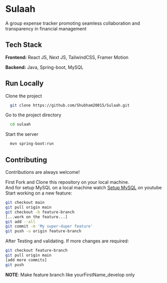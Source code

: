 # Sulaah
A group expense tracker promoting seamless collaboration and transparency in financial management


## Tech Stack

**Frontend:** React JS, Next JS, TailwindCSS, Framer Motion

**Backend:** Java, Spring-boot, MySQL


## Run Locally

Clone the project

```bash
  git clone https://github.com/Shubham20015/Sulaah.git
```

Go to the project directory

```bash
  cd sulaah
```

Start the server

```bash
  mvn spring-boot:run
```

## Contributing

Contributions are always welcome!

First Fork and Clone this repository on your local machine. <br>
And for setup MySQL on a local machine watch [Setup MySQL](https://www.youtube.com/watch?v=uj4OYk5nKCg) on youtube <br>
Start working on a new feature:

```bash
git checkout main
git pull origin main
git checkout -b feature-branch
[...work on the feature...]
git add --all
git commit -m 'My super-duper feature'
git push -u origin feature-branch
```

After Testing and validating. If more changes are required:

```bash
git checkout feature-branch
git pull origin main
[add more commits]
git push
```
**NOTE**: Make feature branch like yourFirstName_develop only 
